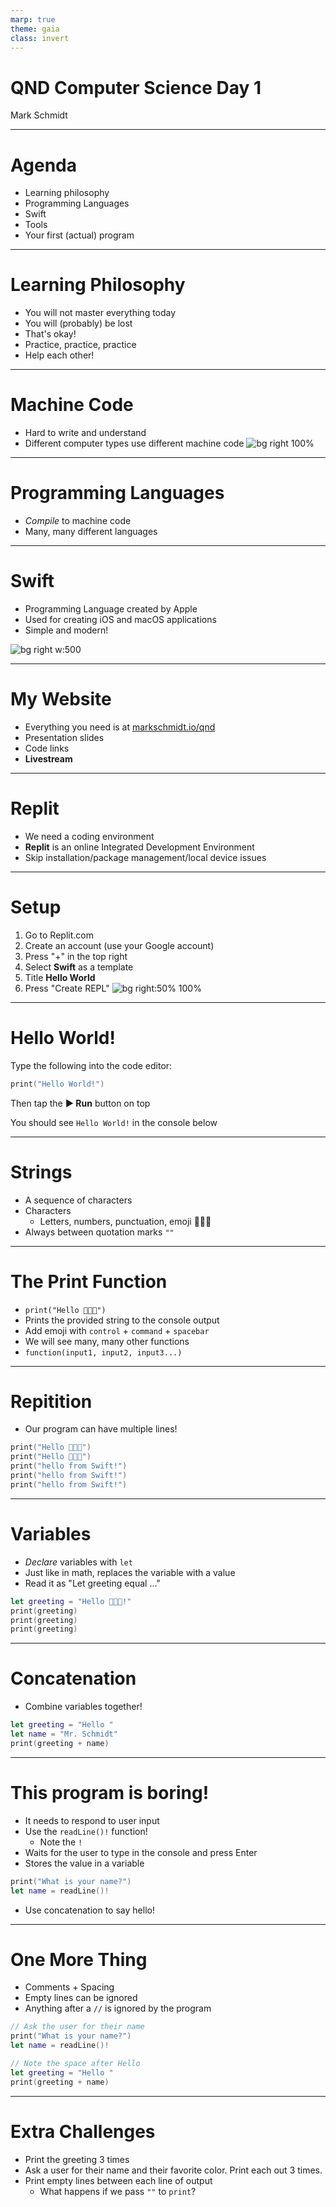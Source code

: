 ```yaml
---
marp: true
theme: gaia
class: invert
---
```


# QND Computer Science Day 1 
Mark Schmidt

---

# Agenda

- Learning philosophy
- Programming Languages
- Swift
- Tools
- Your first (actual) program

---

# Learning Philosophy

- You will not master everything today
- You will (probably) be lost
- That's okay!
- Practice, practice, practice
- Help each other!

---

# Machine Code 

- Hard to write and understand
- Different computer types use different machine code
![bg right 100%](../assets/assembly.png)

---

# Programming Languages

- *Compile* to machine code
- Many, many different languages

---

# Swift

- Programming Language created by Apple
- Used for creating iOS and macOS applications
- Simple and modern!

![bg right w:500](../assets/swift.jpeg)

--- 

# My Website

- Everything you need is at [markschmidt.io/qnd]()
- Presentation slides
- Code links
- **Livestream**

---

# Replit

- We need a coding environment
- **Replit** is an online Integrated Development Environment
- Skip installation/package management/local device issues 

---

# Setup

1. Go to Replit.com
2. Create an account (use your Google account)
3.  Press "+" in the top right
4.  Select **Swift** as a template
5.  Title **Hello World**
6.  Press "Create REPL"
![bg right:50% 100%](../assets/repl-setup.png)


---

# Hello World!

Type the following into the code editor:

```swift
print("Hello World!")
```

Then tap the **▶️ Run** button on top

You should see `Hello World!` in the console below

---

# Strings

- A sequence of characters
- Characters
  - Letters, numbers, punctuation, emoji 🚀🚀🚀
- Always between quotation marks `""`
---

# The Print Function

- `print("Hello 🦀🦀🦀")`
- Prints the provided string to the console output
- Add emoji with `control` + `command` + `spacebar`
- We will see many, many other functions
- `function(input1, input2, input3...)`

---

# Repitition

- Our program can have multiple lines!

```swift
print("Hello 🦀🦀🦀")
print("Hello 🦀🦀🦀")
print("hello from Swift!")
print("hello from Swift!")
print("hello from Swift!")
```

--- 
# Variables

- *Declare* variables with `let`
- Just like in math, replaces the variable with a value
- Read it as "Let greeting equal ..."

```swift
let greeting = "Hello 🦀🦀🦀!"
print(greeting)
print(greeting)
print(greeting)
```

---
# Concatenation

- Combine variables together!

```swift
let greeting = "Hello "
let name = "Mr. Schmidt"
print(greeting + name)
```
---

# This program is boring!

- It needs to respond to user input
- Use the `readLine()!` function!
  - Note the `!`
- Waits for the user to type in the console and press Enter
- Stores the value in a variable

```swift
print("What is your name?")
let name = readLine()!
```
- Use concatenation to say hello!

---

# One More Thing

- Comments + Spacing
- Empty lines can be ignored
- Anything after a `//` is ignored by the program

```swift
// Ask the user for their name
print("What is your name?")
let name = readLine()!

// Note the space after Hello
let greeting = "Hello "
print(greeting + name)
```


---

# Extra Challenges

- Print the greeting 3 times
- Ask a user for their name and their favorite color. Print each out 3 times.
- Print empty lines between each line of output
  - What happens if we pass `""` to `print`?